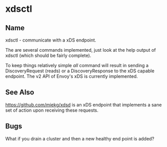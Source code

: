 # xdsctl

## Name

xdsctl - communicate with a xDS endpoint.

The are several commands implemented, just look at the help output of xdsctl (which should be fairly
complete).

To keep things relatively simple *all* command will result in sending a DiscoveryRequest (reads) or
a DiscoveryResponse to the xDS capable endpoint. The v2 API of Envoy's xDS is currently implemented.

## See Also

<https://github.com/miekg/xdsd> is an xDS endpoint that implements a sane set of action upon
receiving these requests.

## Bugs

What if you drain a cluster and then a new healthy end point is added?
